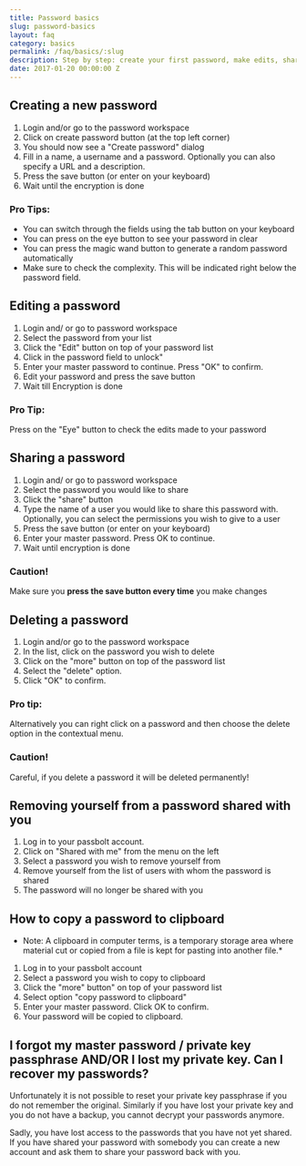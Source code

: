 ```yaml
---
title: Password basics
slug: password-basics
layout: faq
category: basics
permalink: /faq/basics/:slug
description: Step by step: create your first password, make edits, share and trash passwords. And if you lost your password...well, that's not good.
date: 2017-01-20 00:00:00 Z
---
```


## Creating a new password

1. Login and/or go to the password workspace
2. Click on create password button (at the top left corner)
3. You should now see a "Create password" dialog
4. Fill in a name, a username and a password. Optionally you can also specify a URL and a description.
5. Press the save button (or enter on your keyboard)
6. Wait until the encryption is done

### Pro Tips:
* You can switch through the fields using the tab button on your keyboard
* You can press on the eye button to see your password in clear
* You can press the magic wand button to generate a random password automatically
* Make sure to check the complexity. This will be indicated right below the password field.

## Editing a password

1. Login and/ or go to password workspace
2. Select the password from your list
3. Click the "Edit" button on top of your password list
4. Click in the password field  to unlock"
5. Enter your master password to continue. Press "OK" to confirm.
6. Edit your password and press the save button
7. Wait till Encryption is done

### Pro Tip:
Press on the "Eye" button to check the edits made to your password

## Sharing a password
1. Login and/ or go to password workspace
2. Select the password you would like to share
3. Click the "share" button
4. Type the name of  a user you would like to share this password with. Optionally, you can select the permissions you wish to give to a user
5. Press the save button (or enter on your keyboard)
6. Enter your master password. Press OK to continue.
7. Wait until encryption is done

### Caution! 
Make sure you **press the save button every time** you make changes 
   

## Deleting a password
1. Login and/or go to the password workspace
2. In the list, click on the password you wish to delete
3. Click on the "more" button on top of the password list
4. Select the "delete" option.
5. Click "OK" to confirm.

### Pro tip:
Alternatively you can right click on a password and then choose the delete option in the contextual menu.

### Caution! 
Careful, if you delete a password it will be deleted permanently!

## Removing yourself from a password shared with you
1. Log in to your passbolt account.
2. Click on "Shared with me" from the menu on the left
3. Select a password you wish to remove yourself from
4. Remove yourself from the list of users with whom the password is shared
5. The password will no longer be shared with you

## How to copy a password to clipboard
* Note: A clipboard in computer terms, is a temporary storage area where material cut or copied from a file is kept for pasting into another file.*

1. Log in to your passbolt account
2. Select a password you wish to copy to clipboard
3. Click the "more" button" on top of your password list
4. Select option "copy password to clipboard"
5. Enter your master password. Click OK to confirm.
6. Your password will be copied to clipboard.

## I forgot my master password / private key passphrase AND/OR I lost my private key. Can I recover my passwords?
Unfortunately it is not possible to reset your private key passphrase if you do not remember the original. Similarly if you have lost your private key and you do not have a backup, you cannot decrypt your passwords anymore.

Sadly, you have lost access to the passwords that you have not yet shared. If you have shared your password with somebody you can create a new account and ask them to share your password back with you.


